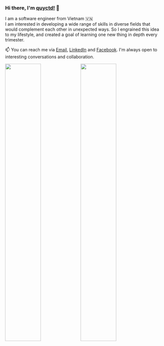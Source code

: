 ### Hi there, I'm [quyctd!](https://github.com/quyctd) 👋

I am a software engineer from Vietnam 🇻🇳
<br/>
I am interested in developing a wide range of skills in diverse fields that would complement each other in unexpected ways. So I engrained this idea to my lifestyle, and created a goal of learning one new thing in depth every trimester.
<br/>

📫 You can reach me via <a href="mailto:quy.dc98@gmail.com" target="_blank">Email</a>, <a href="https://https://www.linkedin.com/in/andrewdinh98/" target="_blank">LinkedIn</a> and <a href="https://www.facebook.com/akashi.211/" target="_blank">Facebook</a>. I'm always open to interesting conversations and collaboration.

<a href="#">
<img align="left" width="48%" src="https://github-readme-stats.vercel.app/api?username=quyctd&show_icons=true&theme=default">
</a>
<a href="#">
  <img align="left" width="48%" src="https://github-readme-stats.vercel.app/api/top-langs/?username=quyctd&layout=compact&theme=default" />
</a>
